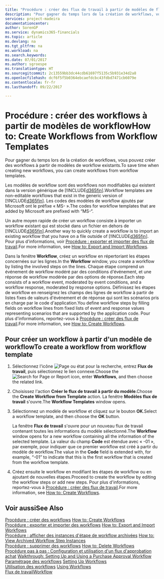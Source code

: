 ```yaml
---
title: "Procédure : créer des flux de travail à partir de modèles de flux de travail | Microsoft Docs"
description: "Pour gagner du temps lors de la création de workflows, vous pouvez créer des workflows à partir de modèles de workflow existants."
services: project-madeira
documentationcenter: 
author: SorenGP
ms.service: dynamics365-financials
ms.topic: article
ms.devlang: na
ms.tgt_pltfrm: na
ms.workload: na
ms.search.keywords: 
ms.date: 07/01/2017
ms.author: sgroespe
ms.translationtype: HT
ms.sourcegitcommit: 2c13559bb3dc44cdb61697f5135c5b931e34d2a8
ms.openlocfilehash: dcf6f5f5b0364ebcaefdcbc43fdbd7471cb6079e
ms.contentlocale: fr-fr
ms.lasthandoff: 09/22/2017

---
```

# <a name="how-to-create-workflows-from-workflow-templates"></a><span data-ttu-id="36de4-103">Procédure : créer des workflows à partir de modèles de workflow</span><span class="sxs-lookup"><span data-stu-id="36de4-103">How to: Create Workflows from Workflow Templates</span></span>
<span data-ttu-id="36de4-104">Pour gagner du temps lors de la création de workflows, vous pouvez créer des workflows à partir de modèles de workflow existants.</span><span class="sxs-lookup"><span data-stu-id="36de4-104">To save time when creating new workflows, you can create workflows from workflow templates.</span></span>  

 <span data-ttu-id="36de4-105">Les modèles de workflow sont des workflows non modifiables qui existent dans la version générique de [!INCLUDE[d365fin](includes/d365fin_md.md)].</span><span class="sxs-lookup"><span data-stu-id="36de4-105">Workflow templates are non-editable workflows that exist in the generic version of [!INCLUDE[d365fin](includes/d365fin_md.md)].</span></span> <span data-ttu-id="36de4-106">Les codes des modèles de workflow ajoutés par Microsoft ont le préfixe « MS- ».</span><span class="sxs-lookup"><span data-stu-id="36de4-106">The codes for workflow templates that are added by Microsoft are prefixed with “MS-“.</span></span>  

 <span data-ttu-id="36de4-107">Un autre moyen rapide de créer un workflow consiste à importer un workflow existant qui est stocké dans un fichier en dehors de [!INCLUDE[d365fin](includes/d365fin_md.md)].</span><span class="sxs-lookup"><span data-stu-id="36de4-107">Another way to quickly create a workflow is to import an existing workflow that you have on a file outside of [!INCLUDE[d365fin](includes/d365fin_md.md)].</span></span> <span data-ttu-id="36de4-108">Pour plus d'informations, voir [Procédure : exporter et importer des flux de travail](across-how-to-export-and-import-workflows.md).</span><span class="sxs-lookup"><span data-stu-id="36de4-108">For more information, see [How to: Export and Import Workflows](across-how-to-export-and-import-workflows.md).</span></span>  

<span data-ttu-id="36de4-109">Dans la fenêtre **Workflow**, créez un workflow en répertoriant les étapes concernées sur les lignes.</span><span class="sxs-lookup"><span data-stu-id="36de4-109">In the **Workflow** window, you create a workflow by listing the involved steps on the lines.</span></span> <span data-ttu-id="36de4-110">Chaque étape comprend un événement de workflow modéré par des conditions d'événement, et une réponse de workflow modérée par des options de réponse.</span><span class="sxs-lookup"><span data-stu-id="36de4-110">Each step consists of a workflow event, moderated by event conditions, and a workflow response, moderated by response options.</span></span> <span data-ttu-id="36de4-111">Définissez les étapes de workflow en renseignez les champs des lignes de workflow à partir de listes fixes de valeurs d'événement et de réponse qui sont les scénarios pris en charge par le code d'application.</span><span class="sxs-lookup"><span data-stu-id="36de4-111">You define workflow steps by filling fields on workflow lines from fixed lists of event and response values representing scenarios that are supported by the application code.</span></span> <span data-ttu-id="36de4-112">Pour plus d'informations, reportez\-vous à [Procédure : créer des flux de travail](across-how-to-create-workflows.md).</span><span class="sxs-lookup"><span data-stu-id="36de4-112">For more information, see [How to: Create Workflows](across-how-to-create-workflows.md).</span></span>  

## <a name="to-create-a-workflow-from-workflow-template"></a><span data-ttu-id="36de4-113">Pour créer un workflow à partir d'un modèle de workflow</span><span class="sxs-lookup"><span data-stu-id="36de4-113">To create a workflow from workflow template</span></span>  
1.  <span data-ttu-id="36de4-114">Sélectionnez l'icône ![Page ou état pour la recherche](media/ui-search/search_small.png "Page ou état pour la recherche"), entrez **Flux de travail**, puis sélectionnez le lien connexe.</span><span class="sxs-lookup"><span data-stu-id="36de4-114">Choose the ![Search for Page or Report](media/ui-search/search_small.png "Search for Page or Report icon") icon, enter **Workflows**, and then choose the related link.</span></span>  
2.  <span data-ttu-id="36de4-115">Choisissez l'action **Créer le flux de travail à partir du modèle**.</span><span class="sxs-lookup"><span data-stu-id="36de4-115">Choose the **Create Workflow from Template** action.</span></span> <span data-ttu-id="36de4-116">La fenêtre **Modèles flux de travail** s'ouvre.</span><span class="sxs-lookup"><span data-stu-id="36de4-116">The **Workflow Templates** window opens.</span></span>  
3.  <span data-ttu-id="36de4-117">Sélectionnez un modèle de workflow et cliquez sur le bouton **OK**.</span><span class="sxs-lookup"><span data-stu-id="36de4-117">Select a workflow template, and then choose the **OK** button.</span></span>  

     <span data-ttu-id="36de4-118">La fenêtre **Flux de travail** s'ouvre pour un nouveau flux de travail contenant toutes les informations du modèle sélectionné.</span><span class="sxs-lookup"><span data-stu-id="36de4-118">The **Workflow** window opens for a new workflow containing all the information of the selected template.</span></span> <span data-ttu-id="36de4-119">La valeur du champ **Code** est étendue avec « -01 », par exemple, pour indiquer que ce premier workflow est créé à partir du modèle de workflow.</span><span class="sxs-lookup"><span data-stu-id="36de4-119">The value in the **Code** field is extended with, for example, “-01” to indicate that this is the first workflow that is created from the workflow template.</span></span>  
4.  <span data-ttu-id="36de4-120">Créez ensuite le workflow en modifiant les étapes de workflow ou en ajoutant de nouvelles étapes.</span><span class="sxs-lookup"><span data-stu-id="36de4-120">Proceed to create the workflow by editing the workflow steps or add new steps.</span></span> <span data-ttu-id="36de4-121">Pour plus d'informations, reportez\-vous à [Procédure : créer des flux de travail](across-how-to-create-workflows.md).</span><span class="sxs-lookup"><span data-stu-id="36de4-121">For more information, see [How to: Create Workflows](across-how-to-create-workflows.md).</span></span>  

## <a name="see-also"></a><span data-ttu-id="36de4-122">Voir aussi</span><span class="sxs-lookup"><span data-stu-id="36de4-122">See Also</span></span>  
 <span data-ttu-id="36de4-123">[Procédure : créer des workflows](across-how-to-create-workflows.md) </span><span class="sxs-lookup"><span data-stu-id="36de4-123">[How to: Create Workflows](across-how-to-create-workflows.md) </span></span>  
 <span data-ttu-id="36de4-124">[Procédure : exporter et importer des workflows](across-how-to-export-and-import-workflows.md) </span><span class="sxs-lookup"><span data-stu-id="36de4-124">[How to: Export and Import Workflows](across-how-to-export-and-import-workflows.md) </span></span>  
 <span data-ttu-id="36de4-125">[Procédure : afficher des instances d'étape de workflow archivées](across-how-to-view-archived-workflow-step-instances.md) </span><span class="sxs-lookup"><span data-stu-id="36de4-125">[How to: View Archived Workflow Step Instances](across-how-to-view-archived-workflow-step-instances.md) </span></span>  
 <span data-ttu-id="36de4-126">[Procédure : supprimer des workflows](across-how-to-delete-workflows.md) </span><span class="sxs-lookup"><span data-stu-id="36de4-126">[How to: Delete Workflows](across-how-to-delete-workflows.md) </span></span>  
 <span data-ttu-id="36de4-127">[Procédure pas à pas : Configuration et utilisation d'un flux d'approbation achat](walkthrough-setting-up-and-using-a-purchase-approval-workflow.md) </span><span class="sxs-lookup"><span data-stu-id="36de4-127">[Walkthrough: Setting Up and Using a Purchase Approval Workflow](walkthrough-setting-up-and-using-a-purchase-approval-workflow.md) </span></span>  
 <span data-ttu-id="36de4-128">[Paramétrage des workflows](across-set-up-workflows.md) </span><span class="sxs-lookup"><span data-stu-id="36de4-128">[Setting Up Workflows](across-set-up-workflows.md) </span></span>  
 <span data-ttu-id="36de4-129">[Utilisation des workflows](across-use-workflows.md) </span><span class="sxs-lookup"><span data-stu-id="36de4-129">[Using Workflows](across-use-workflows.md) </span></span>  
 [<span data-ttu-id="36de4-130">Flux de travail</span><span class="sxs-lookup"><span data-stu-id="36de4-130">Workflow</span></span>](across-workflow.md)   

